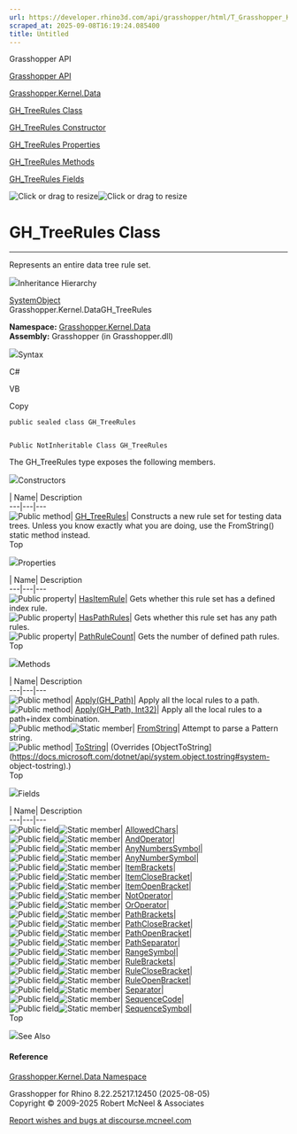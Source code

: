 ```yaml
---
url: https://developer.rhino3d.com/api/grasshopper/html/T_Grasshopper_Kernel_Data_GH_TreeRules.htm
scraped_at: 2025-09-08T16:19:24.085400
title: Untitled
---
```


Grasshopper API

[Grasshopper API](../html/723c01da-9986-4db2-8f53-6f3a7494df75.htm
"Grasshopper API")

[Grasshopper.Kernel.Data](../html/N_Grasshopper_Kernel_Data.htm
"Grasshopper.Kernel.Data")

[GH_TreeRules Class](../html/T_Grasshopper_Kernel_Data_GH_TreeRules.htm
"GH_TreeRules Class")

[GH_TreeRules Constructor
](../html/M_Grasshopper_Kernel_Data_GH_TreeRules__ctor.htm "GH_TreeRules
Constructor ")

[GH_TreeRules
Properties](../html/Properties_T_Grasshopper_Kernel_Data_GH_TreeRules.htm
"GH_TreeRules Properties")

[GH_TreeRules
Methods](../html/Methods_T_Grasshopper_Kernel_Data_GH_TreeRules.htm
"GH_TreeRules Methods")

[GH_TreeRules
Fields](../html/Fields_T_Grasshopper_Kernel_Data_GH_TreeRules.htm
"GH_TreeRules Fields")

![Click or drag to resize](../icons/TocOpen.gif)![Click or drag to
resize](../icons/TocClose.gif)

# GH_TreeRules Class  
  
---  
  
Represents an entire data tree rule set.

![](../icons/SectionExpanded.png)Inheritance Hierarchy

[SystemObject](https://docs.microsoft.com/dotnet/api/system.object)  
Grasshopper.Kernel.DataGH_TreeRules  

**Namespace:** [Grasshopper.Kernel.Data](N_Grasshopper_Kernel_Data.htm)  
**Assembly:** Grasshopper (in Grasshopper.dll)

![](../icons/SectionExpanded.png)Syntax

C#

VB

Copy

    
    
    public sealed class GH_TreeRules
    
    
    Public NotInheritable Class GH_TreeRules

The GH_TreeRules type exposes the following members.

![](../icons/SectionExpanded.png)Constructors

| Name| Description  
---|---|---  
![Public method](../icons/pubmethod.gif)|
[GH_TreeRules](M_Grasshopper_Kernel_Data_GH_TreeRules__ctor.htm)|  Constructs
a new rule set for testing data trees. Unless you know exactly what you are
doing, use the FromString() static method instead.  
Top

![](../icons/SectionExpanded.png)Properties

| Name| Description  
---|---|---  
![Public property](../icons/pubproperty.gif)|
[HasItemRule](P_Grasshopper_Kernel_Data_GH_TreeRules_HasItemRule.htm)|  Gets
whether this rule set has a defined index rule.  
![Public property](../icons/pubproperty.gif)|
[HasPathRules](P_Grasshopper_Kernel_Data_GH_TreeRules_HasPathRules.htm)|  Gets
whether this rule set has any path rules.  
![Public property](../icons/pubproperty.gif)|
[PathRuleCount](P_Grasshopper_Kernel_Data_GH_TreeRules_PathRuleCount.htm)|
Gets the number of defined path rules.  
Top

![](../icons/SectionExpanded.png)Methods

| Name| Description  
---|---|---  
![Public method](../icons/pubmethod.gif)|
[Apply(GH_Path)](M_Grasshopper_Kernel_Data_GH_TreeRules_Apply.htm)|  Apply all
the local rules to a path.  
![Public method](../icons/pubmethod.gif)| [Apply(GH_Path,
Int32)](M_Grasshopper_Kernel_Data_GH_TreeRules_Apply_1.htm)|  Apply all the
local rules to a path+index combination.  
![Public method](../icons/pubmethod.gif)![Static member](../icons/static.gif)|
[FromString](M_Grasshopper_Kernel_Data_GH_TreeRules_FromString.htm)|  Attempt
to parse a Pattern string.  
![Public method](../icons/pubmethod.gif)|
[ToString](M_Grasshopper_Kernel_Data_GH_TreeRules_ToString.htm)|  (Overrides
[ObjectToString](https://docs.microsoft.com/dotnet/api/system.object.tostring#system-
object-tostring).)  
Top

![](../icons/SectionExpanded.png)Fields

| Name| Description  
---|---|---  
![Public field](../icons/pubfield.gif)![Static member](../icons/static.gif)|
[AllowedChars](F_Grasshopper_Kernel_Data_GH_TreeRules_AllowedChars.htm)|  
![Public field](../icons/pubfield.gif)![Static member](../icons/static.gif)|
[AndOperator](F_Grasshopper_Kernel_Data_GH_TreeRules_AndOperator.htm)|  
![Public field](../icons/pubfield.gif)![Static member](../icons/static.gif)|
[AnyNumbersSymbol](F_Grasshopper_Kernel_Data_GH_TreeRules_AnyNumbersSymbol.htm)|  
![Public field](../icons/pubfield.gif)![Static member](../icons/static.gif)|
[AnyNumberSymbol](F_Grasshopper_Kernel_Data_GH_TreeRules_AnyNumberSymbol.htm)|  
![Public field](../icons/pubfield.gif)![Static member](../icons/static.gif)|
[ItemBrackets](F_Grasshopper_Kernel_Data_GH_TreeRules_ItemBrackets.htm)|  
![Public field](../icons/pubfield.gif)![Static member](../icons/static.gif)|
[ItemCloseBracket](F_Grasshopper_Kernel_Data_GH_TreeRules_ItemCloseBracket.htm)|  
![Public field](../icons/pubfield.gif)![Static member](../icons/static.gif)|
[ItemOpenBracket](F_Grasshopper_Kernel_Data_GH_TreeRules_ItemOpenBracket.htm)|  
![Public field](../icons/pubfield.gif)![Static member](../icons/static.gif)|
[NotOperator](F_Grasshopper_Kernel_Data_GH_TreeRules_NotOperator.htm)|  
![Public field](../icons/pubfield.gif)![Static member](../icons/static.gif)|
[OrOperator](F_Grasshopper_Kernel_Data_GH_TreeRules_OrOperator.htm)|  
![Public field](../icons/pubfield.gif)![Static member](../icons/static.gif)|
[PathBrackets](F_Grasshopper_Kernel_Data_GH_TreeRules_PathBrackets.htm)|  
![Public field](../icons/pubfield.gif)![Static member](../icons/static.gif)|
[PathCloseBracket](F_Grasshopper_Kernel_Data_GH_TreeRules_PathCloseBracket.htm)|  
![Public field](../icons/pubfield.gif)![Static member](../icons/static.gif)|
[PathOpenBracket](F_Grasshopper_Kernel_Data_GH_TreeRules_PathOpenBracket.htm)|  
![Public field](../icons/pubfield.gif)![Static member](../icons/static.gif)|
[PathSeparator](F_Grasshopper_Kernel_Data_GH_TreeRules_PathSeparator.htm)|  
![Public field](../icons/pubfield.gif)![Static member](../icons/static.gif)|
[RangeSymbol](F_Grasshopper_Kernel_Data_GH_TreeRules_RangeSymbol.htm)|  
![Public field](../icons/pubfield.gif)![Static member](../icons/static.gif)|
[RuleBrackets](F_Grasshopper_Kernel_Data_GH_TreeRules_RuleBrackets.htm)|  
![Public field](../icons/pubfield.gif)![Static member](../icons/static.gif)|
[RuleCloseBracket](F_Grasshopper_Kernel_Data_GH_TreeRules_RuleCloseBracket.htm)|  
![Public field](../icons/pubfield.gif)![Static member](../icons/static.gif)|
[RuleOpenBracket](F_Grasshopper_Kernel_Data_GH_TreeRules_RuleOpenBracket.htm)|  
![Public field](../icons/pubfield.gif)![Static member](../icons/static.gif)|
[Separator](F_Grasshopper_Kernel_Data_GH_TreeRules_Separator.htm)|  
![Public field](../icons/pubfield.gif)![Static member](../icons/static.gif)|
[SequenceCode](F_Grasshopper_Kernel_Data_GH_TreeRules_SequenceCode.htm)|  
![Public field](../icons/pubfield.gif)![Static member](../icons/static.gif)|
[SequenceSymbol](F_Grasshopper_Kernel_Data_GH_TreeRules_SequenceSymbol.htm)|  
Top

![](../icons/SectionExpanded.png)See Also

#### Reference

[Grasshopper.Kernel.Data Namespace](N_Grasshopper_Kernel_Data.htm)

Grasshopper for Rhino 8.22.25217.12450 (2025-08-05)  
Copyright © 2009-2025 Robert McNeel & Associates

[Report wishes and bugs at
discourse.mcneel.com](https://discourse.mcneel.com/c/grasshopper)

